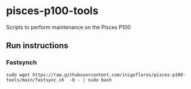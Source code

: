 # pisces-p100-tools
Scripts to perform maintenance on the Pisces P100

## Run instructions

### Fastsynch

```shell
sudo wget https://raw.githubusercontent.com/inigoflores/pisces-p100-tools/main/fastsync.sh  -O - | sudo bash
```
